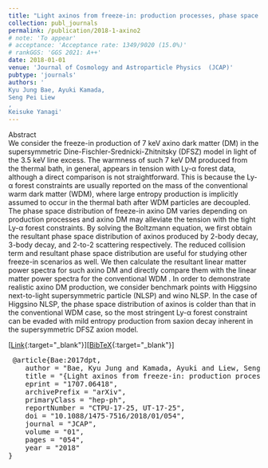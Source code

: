 ```yaml
---
title: "Light axinos from freeze-in: production processes, phase space distributions, and Ly-α forest constraints"
collection: publ_journals
permalink: /publication/2018-1-axino2
# note: 'To appear'
# acceptance: 'Acceptance rate: 1349/9020 (15.0%)'
# rankGGS: 'GGS 2021: A++'
date: 2018-01-01
venue: 'Journal of Cosmology and Astroparticle Physics  (JCAP)'
pubtype: 'journals'
authors: ' 
Kyu Jung Bae, Ayuki Kamada,
Seng Pei Liew
,
Keisuke Yanagi'
---
```

Abstract
 <br> 
We consider the freeze-in production of 7 keV axino dark matter (DM) in the supersymmetric Dine-Fischler-Srednicki-Zhitnitsky (DFSZ) model in light of the 3.5 keV line excess. The warmness of such 7 keV DM produced from the thermal bath, in general, appears in tension with Ly-α forest data, although a direct comparison is not straightforward. This is because the Ly-α forest constraints are usually reported on the mass of the conventional warm dark matter (WDM), where large entropy production is implicitly assumed to occur in the thermal bath after WDM particles are decoupled. The phase space distribution of freeze-in axino DM varies depending on production processes and axino DM may alleviate the tension with the tight Ly-α forest constraints. By solving the Boltzmann equation, we first obtain the resultant phase space distribution of axinos produced by 2-body decay, 3-body decay, and 2-to-2 scattering respectively. The reduced collision term and resultant phase space distribution are useful for studying other freeze-in scenarios as well. We then calculate the resultant linear matter power spectra for such axino DM and directly compare them with the linear matter power spectra for the conventional WDM . In order to demonstrate realistic axino DM production, we consider benchmark points with Higgsino next-to-light supersymmetric particle (NLSP) and wino NLSP. In the case of Higgsino NLSP, the phase space distribution of axinos is colder than that in the conventional WDM case, so the most stringent Ly-α forest constraint can be evaded with mild entropy production from saxion decay inherent in the supersymmetric DFSZ axion model.
 <br> 

 [[Link](https://doi.org/10.1088/1475-7516/2018/01/054){:target="_blank"}][[BibTeX](/files/bibtex/bae2018axino2.bib){:target="_blank"}] 
<pre> @article{Bae:2017dpt,
    author = "Bae, Kyu Jung and Kamada, Ayuki and Liew, Seng Pei and Yanagi, Keisuke",
    title = "{Light axinos from freeze-in: production processes, phase space distributions, and Ly-$\alpha$ forest constraints}",
    eprint = "1707.06418",
    archivePrefix = "arXiv",
    primaryClass = "hep-ph",
    reportNumber = "CTPU-17-25, UT-17-25",
    doi = "10.1088/1475-7516/2018/01/054",
    journal = "JCAP",
    volume = "01",
    pages = "054",
    year = "2018"
}
 </pre>


